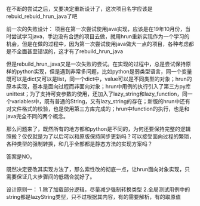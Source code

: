 在不断的尝试之后，又要决定重新设计了，这次项目名字应该是rebuid_rebuid_hrun_java了吧

前一次的失败设计：
项目在第一次尝试使用java实现，应该是在19年10月份，当时尝试学习java，手边没有合适的项目去做，就用hrun重新实现作为一个学习的机会，但是在做的过程中，因为第一次尝试使用java做大一点的项目，各种考虑都是不全面甚至错误的，这才有了rebuild_hrun_java

但是rebuild_hrun_java又是一次失败的尝试。在实现的过程中，总是尝试保持原样的python实现，但是遇到非常多问题，比如python是弱类型语言，同一个变量既可以是dict又可以是list，同一个dict中，value可以是不同类型的对象；hrun的原本实现，基本是面向过程而非面向对象；hrun中用例的执行引入了第三方py库unittest；为了支持可变参数的使用，还加入了lazy_string和lazy_function，同一个variables中，既有普通的String，又有lazy_string的存在；新版的hrun中还有对文件格式的校验，也是使用第三方库完成的；hrun中function的执行，也是和java完全不同的两个概念。

那么问题来了，既然所有的地方都和python是不同的，为何还要保持完整的逻辑照搬？仅仅就是为了以后可以和原版保持同步更新吗？可以接受面向过程的繁琐，各种类型的强制转换，和几乎全部都是静态方法的实现方案吗？

答案是NO。

既然决定要改其实现方法了，那么索性改的彻底一点，让hrun面向对象实现，只需要保证几大步骤间的低耦合就好了。


设计原则一：
1.除了加载部分逻辑，尽量减少强制转换类型
2.全局测试用例中的string都是lazyString类型，只不过根据其内容，有的需要解析，有的取原值



